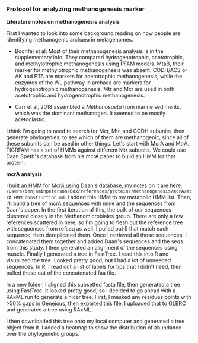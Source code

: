 ### Protocol for analyzing methanogenesis marker


**Literature notes on methanogenesis analysis**

First I wanted to look into some background reading on how people are identifying methanogenic archaea in metagenomes.

- Boonfei et al: Most of their methanogenesis analysis is in the supplementary info. They compared hydrogenotrophic, acetotrophic, and methylotrophic methanogenesis using PFAM models. MtaB, their marker for methylotrophic methanogenesis was absent. CODH/ACS or AK and PTA are markers for acetotrophic methanogenesis, while the enzymes of the WL pathway in archaea are markers for hydrogenotrophic methanogenesis. Mtr and Mcr are used in both acetotrophic and hydrogenotrophic methanogenesis.

- Carr et al, 2018 assembled a *Methanosaeta* from marine sediments, which was the dominant methanogen. It seemed to be mostly acetoclastic.

I think I'm going to need to search for Mcr, Mtr, and CODH subunits, then generate phylogenies, to see which of them are methanogenic, since all of these subunits can be used in other things.
Let's start with McrA and MtrA.
TIGRFAM has a set of HMMs against different Mtr subunits.
We could use Daan Speth's database from his mcrA paper to build an HMM for that protein.


**mcrA analysis**

I built an HMM for McrA using Daan's database, my notes on it are here: `/Users/benjaminpeterson/Box/references/proteins/methanogenesis/mcrA/mcrA_HMM_construction.md`.
I added this HMM to my metabolic HMM list.
Then, I'll build a tree of mcrA sequences with mine and the sequences from Daan's paper.
In the first iteration of this, the bulk of our sequences clustered closely in the Methanomicrobiales group.
There are only a few references scattered in here, so I'm going to flesh out the reference tree with sequences from refseq as well.
I pulled out 5 that match each sequence, then dereplicated them.
Once I retrieved all those sequences, I concatenated them together and added Daan's sequences and the seqs from this study.
I then generated an alignment of the sequences using muscle.
Finally I generated a tree in FastTree.
I read this into R and visualized the tree.
Looked pretty good, but I had a lot of unneeded sequences.
In R, I read out a list of labels for tips that I didn't need, then pulled those out of the concatenated faa file.

In a new folder, I aligned this subsetted fasta file, then generated a tree using FastTree.
It looked pretty good, so I decided to go ahead with a RAxML run to generate a nicer tree.
First, I masked any residues points with >50% gaps in Geneious, then exported this file.
I uploaded that to GLBRC and generated a tree using RAxML.

I then downloaded this tree onto my local computer and generated a tree object from it.
I added a heatmap to show the distribution of abundance over the phylogenetic groups.
